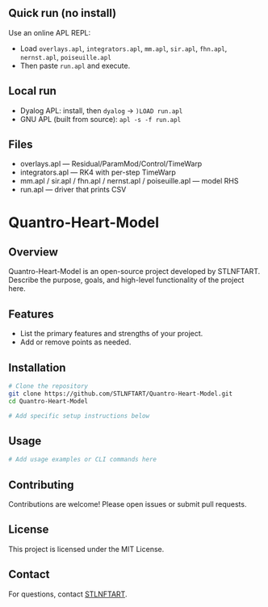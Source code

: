 
## Quick run (no install)
Use an online APL REPL:
- Load `overlays.apl`, `integrators.apl`, `mm.apl`, `sir.apl`, `fhn.apl`, `nernst.apl`, `poiseuille.apl`
- Then paste `run.apl` and execute.

## Local run
- Dyalog APL: install, then `dyalog` → `)LOAD run.apl`
- GNU APL (built from source): `apl -s -f run.apl`

## Files
- overlays.apl — Residual/ParamMod/Control/TimeWarp
- integrators.apl — RK4 with per-step TimeWarp
- mm.apl / sir.apl / fhn.apl / nernst.apl / poiseuille.apl — model RHS
- run.apl — driver that prints CSV
# Quantro-Heart-Model

## Overview
Quantro-Heart-Model is an open-source project developed by STLNFTART.  
Describe the purpose, goals, and high-level functionality of the project here.

## Features
- List the primary features and strengths of your project.
- Add or remove points as needed.

## Installation

```bash
# Clone the repository
git clone https://github.com/STLNFTART/Quantro-Heart-Model.git
cd Quantro-Heart-Model

# Add specific setup instructions below
```

## Usage

```bash
# Add usage examples or CLI commands here
```

## Contributing
Contributions are welcome! Please open issues or submit pull requests.

## License
This project is licensed under the MIT License.

## Contact
For questions, contact [STLNFTART](https://github.com/STLNFTART).
